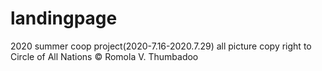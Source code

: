 # landingpage

2020 summer coop project(2020-7.16-2020.7.29)
all picture copy right to Circle of All Nations © Romola V. Thumbadoo
